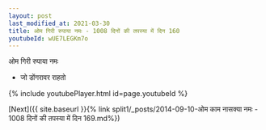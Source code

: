 ```yaml
---
layout: post
last_modified_at: 2021-03-30
title: ओम गिरी रुपाया नमः - 1008 दिनों की तपस्या में दिन 160
youtubeId: wUE7LEGKm7o
---
```

 
 
 ओम गिरी रुपाया नमः  
 
 -  जो डोंगरावर राहतो 
 
  
 
  
 
 
 
 
 
 


{% include youtubePlayer.html id=page.youtubeId %}
 
[Next]({{ site.baseurl }}{% link  split1/_posts/2014-09-10-ओम काम नासक्या नमः - 1008 दिनों की तपस्या में दिन 169.md%})
 
